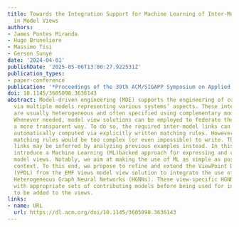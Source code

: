 ```yaml
---
title: Towards the Integration Support for Machine Learning of Inter-Model Relations
  in Model Views
authors:
- James Pontes Miranda
- Hugo Bruneliere
- Massimo Tisi
- Gerson Sunyé
date: '2024-04-01'
publishDate: '2025-05-06T13:00:27.922531Z'
publication_types:
- paper-conference
publication: '*Proceedings of the 39th ACM/SIGAPP Symposium on Applied Computing*'
doi: 10.1145/3605098.3636143
abstract: Model-driven engineering (MDE) supports the engineering of complex systems
  via multiple models representing various systems’ aspects. These interrelated models
  are usually heterogeneous and often specified using complementary modeling languages.
  Whenever needed, model view solutions can be employed to federate these models in
  a more transparent way. To do so, the required inter-model links can sometimes be
  automatically computed via explicitly written matching rules. However, in some cases,
  matching rules would be too complex (or even impossible) to write. Thus, some inter-model
  links may be inferred by analyzing previous examples instead. In this paper, we
  introduce a Machine Learning (ML)backed approach for expressing and computing such
  model views. Notably, we aim at making the use of ML as simple as possible in this
  context. To this end, we propose to refine and extend the ViewPoint Definition Language
  (VPDL) from the EMF Views model view solution to integrate the use of dedicated
  Heterogeneous Graph Neural Networks (HGNNs). These view-specific HGNNs can be trained
  with appropriate sets of contributing models before being used for inferring links
  to be added to the views.
links:
- name: URL
  url: https://dl.acm.org/doi/10.1145/3605098.3636143
---
```


